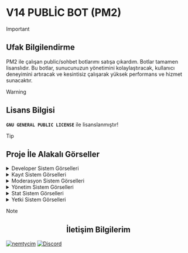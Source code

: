 # V14 PUBLİC BOT (PM2)

 > [!IMPORTANT]
> ## Ufak Bilgilendirme
> PM2 ile çalışan public/sohbet botlarımı satışa çıkardım. Botlar tamamen lisanslıdır. Bu botlar, sunucunuzun yönetimini kolaylaştıracak, kullanıcı deneyimini artıracak ve kesintisiz çalışarak yüksek performans ve hizmet sunacaktır.

> [!WARNING]
> ## Lisans Bilgisi
> **` GNU GENERAL PUBLIC LICENSE `** ile lisanslanmıştır!
 
> [!TIP]
> ## Proje İle Alakalı Görseller
<details>
<summary>Developer Sistem Görselleri</summary>
</details>
<details>
<summary>Kayıt Sistem Görselleri</summary>
</details>
<details>
<summary>Moderasyon Sistem Görselleri</summary>
</details>
<details>
<summary>Yönetim Sistem Görselleri</summary>
</details>
<details>
<summary>Stat Sistem Görselleri</summary>
</details>
<details>
<summary>Yetki Sistem Görselleri</summary>
</details>

> [!NOTE]  
> ## <center>İletişim Bilgilerim</center>
> [![nemtycim](https://img.shields.io/badge/Instagram-E4405F?style=for-the-badge&logo=instagram&logoColor=white)](https://www.instagram.com/nemtycim/)
> [![Discord](https://img.shields.io/badge/Discord-7289DA?style=for-the-badge&logo=discord&logoColor=white)](https://discord.com/users/952214954931544164) 

